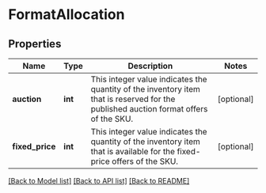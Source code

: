 # FormatAllocation

## Properties
Name | Type | Description | Notes
------------ | ------------- | ------------- | -------------
**auction** | **int** | This integer value indicates the quantity of the inventory item that is reserved for the published auction format offers of the SKU. | [optional] 
**fixed_price** | **int** | This integer value indicates the quantity of the inventory item that is available for the fixed-price offers of the SKU. | [optional] 

[[Back to Model list]](../README.md#documentation-for-models) [[Back to API list]](../README.md#documentation-for-api-endpoints) [[Back to README]](../README.md)

